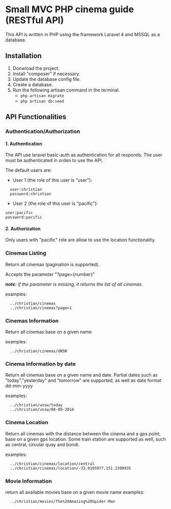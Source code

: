 Small MVC PHP cinema guide (RESTful API)
========================================
This API is written in PHP using the framework Laravel 4 and MSSQL as a database.



Installation
------------
1. Donwload the project.
2. Install "composer" if necessary.
3. Update the database config file.
4. Create a database.
5. Run the following artisan command in the terminal.
   * `php artisan migrate`
   * `php artisan db:seed`


API Functionalities
-------------------

### Authentication/Authorization

#### 1. Authentication
The API use laravel basic-auth as authentication for all responds.
The user must be authenticated in orden to use the API.

The default users are:
* User 1 (the role of this user is "user"):
```shell
  user:christian 
  password:christian
```
* User 2 (the role of this user is "pacific"):
```shell
user:pacific
password:pacific
```
#### 2. Authorization
Only users with "pacific" role are allow to use the location functionality.


### Cinemas Listing
Return all cinemas (pagination is supported).

Accepts the parameter "?page={number}"

_**note:** if the parameter is missing, it returns the list of all cinemas._

examples:
```shell
  ../christian/cinemas
  ../christian/cinemas?page=1
```

### Cinemas Information
Return all cinemas base on a given name

examples:
```shell
  ../christian/cinemas/UNSW
```
### Cinema Information by date
Return all cinemas base on a given name and date.
Partial dates such as "today","yesterday" and "tomorrow" are supported,
as well as date format dd-mm-yyyy

examples:
```shell
  ../christian/unsw/today
  ../christian/unsw/08-09-2014
```

### Cinema Location
Return all cinemas with the distance between the cinema and a gps point,
base on a given gps location.
Some train station are supported as well, such as central, circular quay and bondi.

examples:
```shell
  ../christian/cinemas/location/central
  ../christian/cinemas/location/-33.9185977,151.2399935
```

### Movie Information
return all available movies base on a given movie name
examples:
```shell
  ../christian/movies/The%20Amazing%20Spider-Man
```


